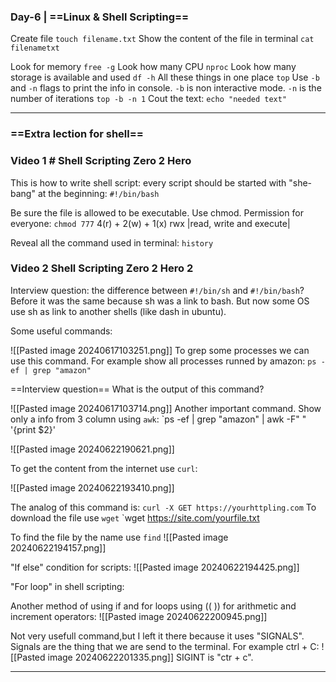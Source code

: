 ### Day-6 | ==Linux & Shell Scripting==

Create file
`touch filename.txt`
Show the content of the file in terminal
`cat filenametxt`

Look for memory
`free -g`
Look how many CPU
`nproc`
Look how many storage is available and used
`df -h`
All these things in one place
`top`
Use `-b` and `-n` flags to print the info in console. `-b` is non interactive mode. `-n` is the number of iterations
`top -b -n 1`
Cout the text:
`echo "needed text"`

---
### ==Extra lection for shell==

### Video 1 # Shell Scripting Zero 2 Hero
This is how to write shell script:
every script should be started with "she-bang" at the beginning:
`#!/bin/bash`

Be sure the file is allowed to be executable. Use chmod.
Permission for everyone:
`chmod 777`
4(r) + 2(w) + 1(x)  rwx    |read, write and execute|

Reveal all the command used in terminal:
`history`


### Video 2 Shell Scripting Zero 2 Hero 2

Interview question: the difference between `#!/bin/sh` and `#!/bin/bash`?
Before it was the same because sh was a link to bash. But now some OS use sh as link to another shells (like dash in ubuntu).

Some useful commands:

![[Pasted image 20240617103251.png]]
To grep some processes we can use this command. For example show all processes runned by amazon:
`ps -ef | grep "amazon"`

==Interview question==
What is the output of this command? 

![[Pasted image 20240617103714.png]]
Another important command. Show only a info from 3 column using `awk`:
`ps -ef | grep "amazon" | awk -F" " '{print $2}'

![[Pasted image 20240622190621.png]]

To get the content from the internet  use `curl`:

![[Pasted image 20240622193410.png]]

The analog of this command is:
`curl -X GET https://yourhttpling.com`
To download the file use `wget`
`wget https://site.com/yourfile.txt

To find the file by the name use `find`
![[Pasted image 20240622194157.png]]

"If else" condition for scripts:
![[Pasted image 20240622194425.png]]

"For loop" in shell scripting:

Another method of using if and for loops using (( )) for arithmetic and increment operators:
![[Pasted image 20240622200945.png]]

Not very usefull command,but I left it there because it uses "SIGNALS". Signals are the thing that we are send to the terminal. For example ctrl + C:
![[Pasted image 20240622201335.png]]
SIGINT is "ctr + c".


---
